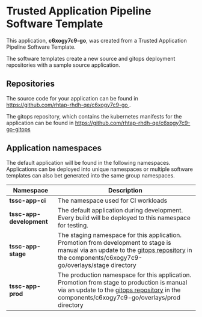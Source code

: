 # Trusted Application Pipeline Software Template

This application, **c6xogy7c9-go**, was created from a Trusted Application Pipeline Software Template.

The software templates create a new source and gitops deployment repositories with a sample source application. 

## Repositories

The source code for your application can be found in [https://github.com/rhtap-rhdh-qe/c6xogy7c9-go ](https://github.com/rhtap-rhdh-qe/c6xogy7c9-go ).
 
The gitops repository, which contains the kubernetes manifests for the application can be found in 
[https://github.com/rhtap-rhdh-qe/c6xogy7c9-go-gitops ](https://github.com/rhtap-rhdh-qe/c6xogy7c9-go-gitops ) 

## Application namespaces 

The default application will be found in the following namespaces. Applications can be deployed into unique namespaces or multiple software templates can also bet generated into the same group namespaces.  

|  Namespace   |  Description   |  
| -------- | -------- |
| **tssc-app-ci** | The namespace used for CI workloads |
| **tssc-app-development** | The default application during development. Every build will be deployed to this namespace for testing. |
| **tssc-app-stage** | The staging namespace for this application. Promotion from development to stage is manual via an update to the [gitops repository](https://github.com/rhtap-rhdh-qe/c6xogy7c9-go-gitops ) in the components/c6xogy7c9-go/overlays/stage directory |
| **tssc-app-prod** | The production namespace for this application. Promotion from stage to production is manual via an update to the [gitops repository](https://github.com/rhtap-rhdh-qe/c6xogy7c9-go-gitops ) in the components/c6xogy7c9-go/overlays/prod directory |